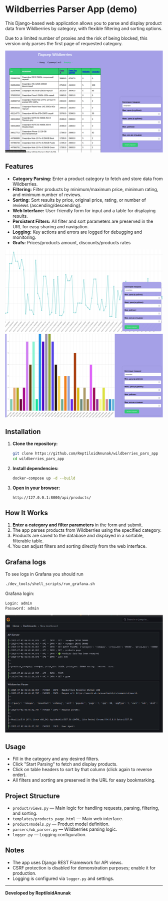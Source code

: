 # Wildberries Parser App (demo)

This Django-based web application allows you to parse and display product data from Wildberries by category, with flexible filtering and sorting options.

Due to a limited number of proxies and the risk of being blocked, this version only parses the first page of requested category.

![Alt text](doc/images/main.png)


## Features

- **Category Parsing:** Enter a product category to fetch and store data from Wildberries.
- **Filtering:** Filter products by minimum/maximum price, minimum rating, and minimum number of reviews.
- **Sorting:** Sort results by price, original price, rating, or number of reviews (ascending/descending).
- **Web Interface:** User-friendly form for input and a table for displaying results.
- **Persistent Filters:** All filter and sort parameters are preserved in the URL for easy sharing and navigation.
- **Logging:** Key actions and errors are logged for debugging and monitoring.
- **Grafs:**  Prices/products amount, discounts/products rates

![Alt text](doc/images/graph.png)
![Alt text](doc/images/graph2.png)


## Installation

1. **Clone the repository:**
   ```bash
   git clone https://github.com/ReptiloidAnunak/wildberries_pars_app
   cd wildberries_pars_app
   ```

2. **Install dependencies:**
   ```bash
   docker-compose up -d --build
   ```


3. **Open in your browser:**
   ```
   http://127.0.0.1:8000/api/products/
   ```

## How It Works

1. **Enter a category and filter parameters** in the form and submit.
2. The app parses products from Wildberries using the specified category.
3. Products are saved to the database and displayed in a sortable, filterable table.
4. You can adjust filters and sorting directly from the web interface.


## Grafana logs
To see logs in Grafana you should run

```bash
./dev_tools/shell_scripts/run_grafana.sh
```
Grafana login:
```
Login: admin
Password: admin
```
![Alt text](doc/images/grafana.png)

## Usage

- Fill in the category and any desired filters.
- Click "Start Parsing" to fetch and display products.
- Click on table headers to sort by that column (click again to reverse order).
- All filters and sorting are preserved in the URL for easy bookmarking.

## Project Structure

- `product/views.py` — Main logic for handling requests, parsing, filtering, and sorting.
- `templates/products_page.html` — Main web interface.
- `product/models.py` — Product model definition.
- `parsers/wb_parser.py` — Wildberries parsing logic.
- `logger.py` — Logging configuration.

## Notes

- The app uses Django REST Framework for API views.
- CSRF protection is disabled for demonstration purposes; enable it for production.
- Logging is configured via `logger.py` and settings.

---

**Developed by ReptiloidAnunak**